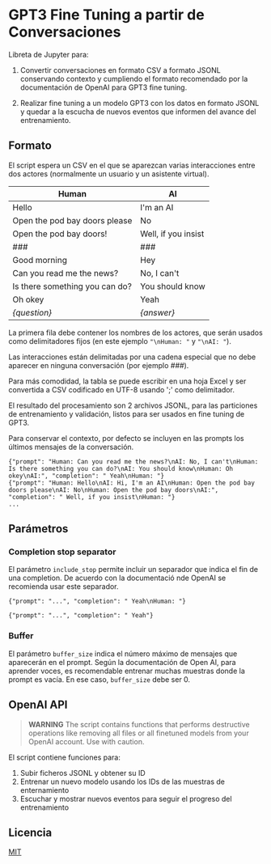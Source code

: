# GPT3 Fine Tuning a partir de Conversaciones

Libreta de Jupyter para:

1. Convertir conversaciones en formato CSV a formato JSONL conservando contexto y cumpliendo el formato recomendado por la documentación de OpenAI para GPT3 fine tuning.

<!-- https://beta.openai.com/docs/guides/fine-tuning/case-study-maintaining-company-voice -->

2. Realizar fine tuning a un modelo GPT3 con los datos en formato JSONL y quedar a la escucha de nuevos eventos que informen del avance del entrenamiento.

## Formato

El script espera un CSV en el que se aparezcan varias interacciones entre dos actores (normalmente un usuario y un asistente virtual).

| Human  | AI |
| ------------- | ------------- |
| Hello  | I'm an AI  |
| Open the pod bay doors please  | No  |
| Open the pod bay doors!  | Well, if you insist  |
| ### | ### |
| Good morning | Hey |
| Can you read me the news? | No, I can't |
| Is there something you can do? | You should know |
| Oh okey | Yeah |
| *{question}* | *{answer}* |

La primera fila debe contener los nombres de los actores, que serán usados como delimitadores fijos (en este ejemplo `"\nHuman: "` y `"\nAI: "`).

Las interacciones están delimitadas por una cadena especial que no debe aparecer en ninguna conversación (por ejemplo *###*).

Para más comodidad, la tabla se puede escribir en una hoja Excel y ser convertida a CSV codificado en UTF-8 usando ';' como delimitador.

El resultado del procesamiento son 2 archivos JSONL, para las particiones de entrenamiento y validación, listos para ser usados en fine tuning de GPT3.

Para conservar el contexto, por defecto se incluyen en las prompts los últimos mensajes de la conversación.

```
{"prompt": "Human: Can you read me the news?\nAI: No, I can't\nHuman: Is there something you can do?\nAI: You should know\nHuman: Oh okey\nAI:", "completion": " Yeah\nHuman: "}
{"prompt": "Human: Hello\nAI: Hi, I'm an AI\nHuman: Open the pod bay doors please\nAI: No\nHuman: Open the pod bay doors\nAI:", "completion": " Well, if you insist\nHuman: "}
...
```

## Parámetros

### Completion stop separator

El parámetro ``include_stop`` permite incluir un separador que indica el fin de una completion. De acuerdo con la documentació nde OpenAI se recomienda usar este separador.

<!-- https://beta.openai.com/docs/guides/fine-tuning/data-formatting -->

```
{"prompt": "...", "completion": " Yeah\nHuman: "}
```
```
{"prompt": "...", "completion": " Yeah"}
```

### Buffer

El parámetro ``buffer_size`` indica el número máximo de mensajes que aparecerán en el prompt. Según la documentación de Open AI, para aprender voces, es recomendable entrenar muchas muestras donde la prompt es vacía. En ese caso, ``buffer_size`` debe ser 0.

<!-- https://beta.openai.com/docs/guides/fine-tuning/case-study-maintaining-company-voice -->

## OpenAI API

> **WARNING** The script contains functions that performs destructive operations like removing all files or all finetuned models from your OpenAI account. Use with caution.

El script contiene funciones para:
1. Subir ficheros JSONL y obtener su ID
2. Entrenar un nuevo modelo usando los IDs de las muestras de enternamiento
3. Escuchar y mostrar nuevos eventos para seguir el progreso del entrenamiento

## Licencia

[MIT](LICENSE)
